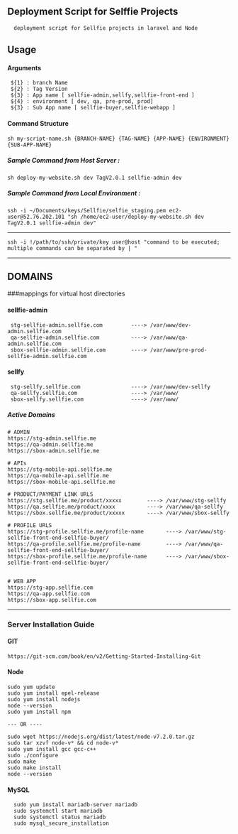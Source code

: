## Deployment Script for Selffie Projects
      deployment script for Sellfie projects in laravel and Node


## Usage


#### Arguments
     ${1} : branch Name
     ${2} : Tag Version
     ${3} : App name [ sellfie-admin,sellfy,sellfie-front-end ]
     ${4} : environment [ dev, qa, pre-prod, prod]
     ${3} : Sub App name [ sellfie-buyer,sellfie-webapp ]
    
#### Command Structure 
    sh my-script-name.sh {BRANCH-NAME} {TAG-NAME} {APP-NAME} {ENVIRONMENT} {SUB-APP-NAME}

##### Sample Command from Host Server : 
    sh deploy-my-website.sh dev TagV2.0.1 sellfie-admin dev
##### Sample Command from Local Environment :
    ssh -i ~/Documents/keys/Sellfie/selfie_staging.pem ec2-user@52.76.202.101 "sh /home/ec2-user/deploy-my-website.sh dev TagV2.0.1 sellfie-admin dev"
------
    ssh -i !/path/to/ssh/private/key user@host "command to be executed; multiple commands can be separated by | "




----

## DOMAINS 
###mappings for virtual host directories

#### sellfie-admin
     stg-sellfie-admin.sellfie.com         ----> /var/www/dev-admin.sellfie.com
     qa-sellfie-admin.sellfie.com          ----> /var/www/qa-admin.sellfie.com
     sbox-sellfie-admin.sellfie.com        ----> /var/www/pre-prod-sellfie-admin.sellfie.com

#### sellfy
     stg-sellfy.sellfie.com                ----> /var/www/dev-sellfy
     qa-sellfy.sellfie.com                 ----> /var/www/
     sbox-sellfy.sellfie.com               ----> /var/www/




##### Active Domains
    
    # ADMIN
    https://stg-admin.sellfie.me
    https://qa-admin.sellfie.me
    https://sbox-admin.sellfie.me
    
    # APIs
    https://stg-mobile-api.sellfie.me
    https://qa-mobile-api.sellfie.me
    https://sbox-mobile-api.sellfie.me
    
    # PRODUCT/PAYMENT LINK URLS
    https://stg.sellfie.me/product/xxxxx        ----> /var/www/stg-sellfy
    https://qa.sellfie.me/product/xxxx          ----> /var/www/qa-sellfy
    https://sbox.sellfie.me/product/xxxxx       ----> /var/www/sbox-sellfy
    
    # PROFILE URLS
    https://stg-profile.sellfie.me/profile-name       ----> /var/www/stg-sellfie-front-end-sellfie-buyer/
    https://qa-profile.sellfie.me/profile-name        ----> /var/www/qa-sellfie-front-end-sellfie-buyer/
    https://sbox-profile.sellfie.me/profile-name      ----> /var/www/sbox-sellfie-front-end-sellfie-buyer/
    
    
    # WEB APP
    https://stg-app.sellfie.com
    https://qa-app.sellfie.com
    https://sbox-app.sellfie.com



-----

### Server Installation Guide


#### GIT
    https://git-scm.com/book/en/v2/Getting-Started-Installing-Git
#### Node
    sudo yum update
    sudo yum install epel-release
    sudo yum install nodejs
    node --version
    sudo yum install npm

    --- OR ----

    sudo wget https://nodejs.org/dist/latest/node-v7.2.0.tar.gz
    sudo tar xzvf node-v* && cd node-v*
    sudo yum install gcc gcc-c++
    sudo ./configure
    sudo make
    sudo make install
    node --version



#### MySQL 

      sudo yum install mariadb-server mariadb
      sudo systemctl start mariadb
      sudo systemctl status mariadb
      sudo mysql_secure_installation
      
      
